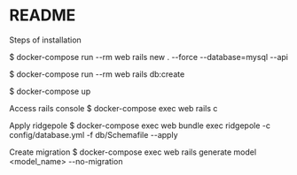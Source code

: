 # README

Steps of installation

$ docker-compose run --rm web rails new . --force --database=mysql --api

$ docker-compose run --rm web rails db:create

$ docker-compose up

Access rails console
$ docker-compose exec web rails c

Apply ridgepole
$ docker-compose exec web bundle exec ridgepole -c config/database.yml -f db/Schemafile --apply 

Create migration
$ docker-compose exec web rails generate model <model_name> --no-migration